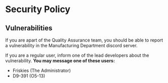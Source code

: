 # Security Policy

## Vulnerabilities

If you are apart of the Quality Assurance team, you should be able to report a vulnerability in the Manufacturing Department discord server.

If you are a regular user, inform one of the lead developers about the vulnerability. __You may message one of these users:__

- Friskies (The Administrator)
- D9-391 (O5-13)
